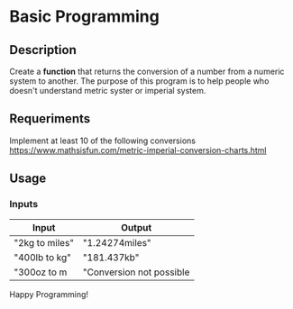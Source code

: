# Basic Programming

## Description
Create a **function** that returns the conversion of a number from a numeric system to another. The purpose of this program is to help people who doesn't understand metric syster or imperial system.

## Requeriments

Implement at least 10 of the following conversions
https://www.mathsisfun.com/metric-imperial-conversion-charts.html

## Usage

### Inputs

Input | Output
----- | ------
"2kg to miles" | "1.24274miles"
"400lb to kg" | "181.437kb"
"300oz to m | "Conversion not possible

Happy Programming!

